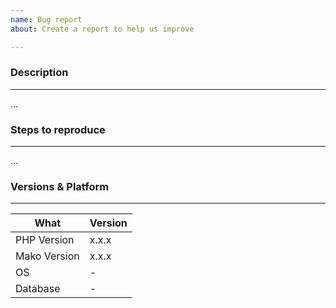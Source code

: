 ```yaml
---
name: Bug report
about: Create a report to help us improve

---
```


<!--
Please use the provided template when creating issues 🙂
(feel free to remove any irrelevant sections)
-->

###  Description
---

...

###  Steps to reproduce
---

...

### Versions & Platform
---

| What         | Version                  |
|--------------|--------------------------|
| PHP Version  | x.x.x                    |
| Mako Version | x.x.x                    |
| OS           | -                        |
| Database     | -                        |
